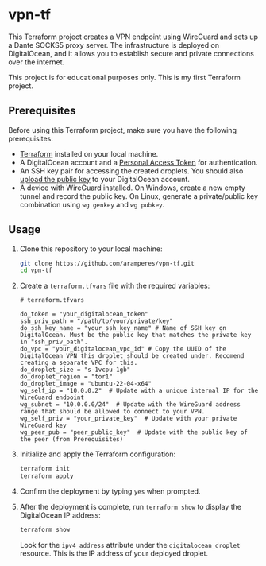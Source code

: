# vpn-tf

This Terraform project creates a VPN endpoint using WireGuard and sets up a Dante SOCKS5 proxy server. The infrastructure is deployed on DigitalOcean, and it allows you to establish secure and private connections over the internet.

This project is for educational purposes only. This is my first Terraform project.

## Prerequisites

Before using this Terraform project, make sure you have the following prerequisites:

- [Terraform](https://www.terraform.io/) installed on your local machine.
- A DigitalOcean account and a [Personal Access Token](https://docs.digitalocean.com/reference/api/create-personal-access-token/) for authentication.
- An SSH key pair for accessing the created droplets. You should also [upload the public key](https://docs.digitalocean.com/products/droplets/how-to/add-ssh-keys/to-team/) to your DigitalOcean account.
- A device with WireGuard installed. On Windows, create a new empty tunnel and record the public key. On Linux, generate a private/public key combination using `wg genkey` and `wg pubkey`.

## Usage

1. Clone this repository to your local machine:

    ```bash
    git clone https://github.com/aramperes/vpn-tf.git
    cd vpn-tf
    ```

2. Create a `terraform.tfvars` file with the required variables:

    ```hcl
    # terraform.tfvars

    do_token = "your_digitalocean_token"
    ssh_priv_path = "/path/to/your/private/key"
    do_ssh_key_name = "your_ssh_key_name" # Name of SSH key on DigitalOcean. Must be the public key that matches the private key in "ssh_priv_path".
    do_vpc = "your_digitalocean_vpc_id" # Copy the UUID of the DigitalOcean VPN this droplet should be created under. Recomend creating a separate VPC for this.
    do_droplet_size = "s-1vcpu-1gb"
    do_droplet_region = "tor1"
    do_droplet_image = "ubuntu-22-04-x64"
    wg_self_ip = "10.0.0.2"  # Update with a unique internal IP for the WireGuard endpoint
    wg_subnet = "10.0.0.0/24"  # Update with the WireGuard address range that should be allowed to connect to your VPN.
    wg_self_priv = "your_private_key"  # Update with your private WireGuard key
    wg_peer_pub = "peer_public_key"  # Update with the public key of the peer (from Prerequisites)
    ```

3. Initialize and apply the Terraform configuration:

    ```bash
    terraform init
    terraform apply
    ```

4. Confirm the deployment by typing `yes` when prompted.

5. After the deployment is complete, run `terraform show` to display the DigitalOcean IP address:

    ```bash
    terraform show
    ```

    Look for the `ipv4_address` attribute under the `digitalocean_droplet` resource. This is the IP address of your deployed droplet.
